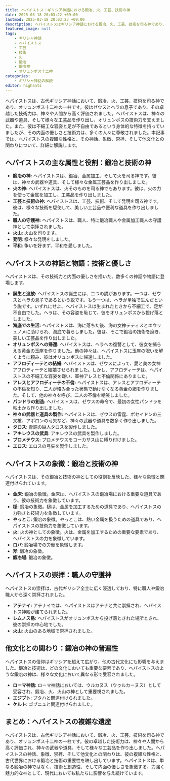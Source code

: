```yaml
---
title: ヘパイストス：ギリシア神話における鍛冶、火、工芸、技術の神
date: 2025-03-18 20:03:22 +09:00
lastmod: 2025-03-18 20:03:23 +09:00
description: ヘパイストスはギリシア神話における鍛冶、火、工芸、技術を司る神であり、オリュンポス十二神の一柱です。彼は神々の武器や道具を作り、その技術力は神々や人間から高く評価されました。
featured_image: null
tags:
    - ギリシャ神話
    - ヘパイストス
    - 工芸
    - 技術
    - 火
    - 鍛冶
    - 鍛冶神
    - オリュンポス十二神
categories:
    - ギリシャ神話の解説
editor: highants
---
```


ヘパイストスは、古代ギリシア神話において、鍛冶、火、工芸、技術を司る神であり、オリュンポス十二神の一柱です。彼はゼウスとヘラの息子であり、その卓越した技術力は、神々や人間から高く評価されました。ヘパイストスは、神々の武器や道具、そして様々な工芸品を作り出し、オリュンポスの技術力を支えました。また、彼は不細工な容姿と足が不自由であるという身体的な特徴を持っていましたが、その内面の優しさと技術力は、多くの人々に尊敬されました。本記事では、ヘパイストスの複雑な性格と、その神話、象徴、崇拝、そして他文化との関わりについて、詳細に解説します。
<!--more-->

## ヘパイストスの主な属性と役割：鍛冶と技術の神

* **鍛冶の神:** ヘパイストスは、鍛冶、金属加工、そして火を司る神です。彼は、神々の武器や道具、そして様々な金属工芸品を作り出しました。
* **火の神:** ヘパイストスは、火そのものを司る神でもあります。彼は、火の力を使って金属を加工し、工芸品を作り出しました。
* **工芸と技術の神:** ヘパイストスは、工芸、技術、そして発明を司る神です。彼は、様々な技術を駆使して、美しい工芸品や便利な道具を作り出しました。
* **職人の守護神:** ヘパイストスは、職人、特に鍛冶職人や金属加工職人の守護神として崇拝されました。
* **火山**: 火山を司ります。
* **発明**: 様々な発明をしました。
* **平和**: 争いを好まず、平和を愛しました。

## ヘパイストスの神話と物語：技術と優しさ

ヘパイストスは、その技術力と内面の優しさを描いた、数多くの神話や物語に登場します。

* **誕生と追放:** ヘパイストスの誕生には、二つの説があります。一つは、ゼウスとヘラの息子であるという説です。もう一つは、ヘラが単独で生んだという説です。いずれにせよ、ヘパイストスは生まれたときから不細工で、足が不自由でした。ヘラは、その容姿を恥じて、彼をオリュンポスから投げ落としました。
* **海底での生活:** ヘパイストスは、海に落ちた後、海の女神テティスとエウリュノメに助けられ、海底で暮らしました。彼は、そこで鍛冶の技術を磨き、美しい工芸品を作り出しました。
* **オリュンポスへの帰還:** ヘパイストスは、ヘラへの復讐として、彼女を捕らえる黄金の玉座を作りました。他の神々は、ヘパイストスに玉座の呪いを解くように頼み、彼はオリュンポスに帰還しました。
* **アフロディーテとの結婚:** ヘパイストスは、ゼウスによって、愛と美の女神アフロディーテと結婚させられました。しかし、アフロディーテは、ヘパイストスの不細工な容姿を嫌い、軍神アレスと不倫関係にありました。
* **アレスとアフロディーテの不倫:** ヘパイストスは、アレスとアフロディーテの不倫を知り、二人が絡み合った状態で動けなくなる黄金の網を作りました。そして、他の神々を呼び、二人の不倫を嘲笑しました。
* **パンドラの創造:** ヘパイストスは、ゼウスの命令で、最初の女性パンドラを粘土から作り出しました。
* **神々の武器と道具の製作:** ヘパイストスは、ゼウスの雷霆、ポセイドンの三叉槍、アポロンの弓矢など、神々の武器や道具を数多く作り出しました。
* **タロス**: 青銅の巨人タロスを製作しました。
* **アキレウスの武具**: アキレウスの武具を製作しました。
* **プロメテウス**: プロメテウスをコーカサス山に縛り付けました。
* **エロス**: エロスの弓矢を製作しました。

## ヘパイストスの象徴：鍛冶と技術の神

ヘパイストスは、その鍛冶と技術の神としての役割を反映した、様々な象徴と関連付けられています。

* **金床:** 鍛冶の象徴。金床は、ヘパイストスの鍛冶場における重要な道具であり、彼の技術力を象徴しています。
* **槌:** 鍛冶の象徴。槌は、金属を加工するための道具であり、ヘパイストスの力強さと技術力を象徴しています。
* **やっとこ:** 鍛冶の象徴。やっとこは、熱い金属を扱うための道具であり、ヘパイストスの技術力を象徴しています。
* **火:** 火の神としての象徴。火は、金属を加工するための重要な要素であり、ヘパイストスの力を象徴しています。
* **ロバ**: 鍛冶場での労働を象徴します。
* **斧**: 鍛冶の象徴。
* **鍛冶場**: 鍛冶の象徴。

## ヘパイストスの崇拝：職人の守護神

ヘパイストスの崇拝は、古代ギリシア全土に広く浸透しており、特に職人や鍛冶職人から深く崇拝されました。

* **アテナイ:** アテナイでは、ヘパイストスはアテナと共に崇拝され、ヘパイストス神殿が建てられました。
* **レムノス島:** ヘパイストスがオリュンポスから投げ落とされた場所とされ、彼の崇拝の中心地でした。
* **火山**: 火山のある地域で崇拝されました。

## 他文化との関わり：鍛冶の神の普遍性

ヘパイストスの信仰はギリシアを超えて広がり、他の古代文化にも影響を与えました。鍛冶と技術は、どの文化においても重要な要素であり、ヘパイストスのような鍛冶の神は、様々な文化において異なる形で受容されました。

* **ローマ神話:** ローマ神話においては、ウルカヌス（ウゥルカーヌス）として受容され、鍛冶、火、火山の神として重要視されました。
* **エジプト**: プタハと関連付けられました。
* **ケルト**: ゴブニュと関連付けられました。

## まとめ：ヘパイストスの複雑な遺産

ヘパイストスは、古代ギリシア神話において、鍛冶、火、工芸、技術を司る神であり、オリュンポス十二神の一柱です。彼の卓越した技術力は、神々や人間から高く評価され、神々の武器や道具、そして様々な工芸品を作り出しました。ヘパイストスの神話、象徴、崇拝、そして他文化との関わりは、彼の複雑な性格と、古代世界における鍛冶と技術の重要性を映し出しています。ヘパイストスは、単なる鍛冶の神ではなく、技術と創造性、そして内面の優しさを象徴する、力強く魅力的な神として、現代においても私たちに影響を与え続けています。
